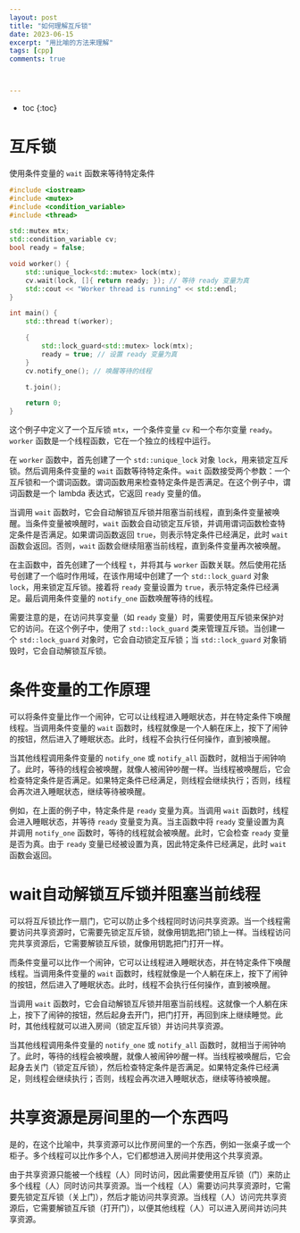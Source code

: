 ```yaml
---
layout: post
title: "如何理解互斥锁"
date: 2023-06-15
excerpt: "用比喻的方法来理解"
tags: [cpp]
comments: true



---
```


* toc
{:toc}


# 互斥锁

使用条件变量的 `wait` 函数来等待特定条件

```c++
#include <iostream>
#include <mutex>
#include <condition_variable>
#include <thread>

std::mutex mtx;
std::condition_variable cv;
bool ready = false;

void worker() {
    std::unique_lock<std::mutex> lock(mtx);
    cv.wait(lock, []{ return ready; }); // 等待 ready 变量为真
    std::cout << "Worker thread is running" << std::endl;
}

int main() {
    std::thread t(worker);

    {
        std::lock_guard<std::mutex> lock(mtx);
        ready = true; // 设置 ready 变量为真
    }
    cv.notify_one(); // 唤醒等待的线程

    t.join();

    return 0;
}

```

这个例子中定义了一个互斥锁 `mtx`，一个条件变量 `cv` 和一个布尔变量 `ready`。`worker` 函数是一个线程函数，它在一个独立的线程中运行。

在 `worker` 函数中，首先创建了一个 `std::unique_lock` 对象 `lock`，用来锁定互斥锁。然后调用条件变量的 `wait` 函数等待特定条件。`wait` 函数接受两个参数：一个互斥锁和一个谓词函数。谓词函数用来检查特定条件是否满足。在这个例子中，谓词函数是一个 lambda 表达式，它返回 `ready` 变量的值。

当调用 `wait` 函数时，它会自动解锁互斥锁并阻塞当前线程，直到条件变量被唤醒。当条件变量被唤醒时，`wait` 函数会自动锁定互斥锁，并调用谓词函数检查特定条件是否满足。如果谓词函数返回 `true`，则表示特定条件已经满足，此时 `wait` 函数会返回。否则，`wait` 函数会继续阻塞当前线程，直到条件变量再次被唤醒。

在主函数中，首先创建了一个线程 `t`，并将其与 `worker` 函数关联。然后使用花括号创建了一个临时作用域，在该作用域中创建了一个 `std::lock_guard` 对象 `lock`，用来锁定互斥锁。接着将 `ready` 变量设置为 `true`，表示特定条件已经满足。最后调用条件变量的 `notify_one` 函数唤醒等待的线程。

需要注意的是，在访问共享变量（如 `ready` 变量）时，需要使用互斥锁来保护对它的访问。在这个例子中，使用了 `std::lock_guard` 类来管理互斥锁。当创建一个 `std::lock_guard` 对象时，它会自动锁定互斥锁；当 `std::lock_guard` 对象销毁时，它会自动解锁互斥锁。



# 条件变量的工作原理

可以将条件变量比作一个闹钟，它可以让线程进入睡眠状态，并在特定条件下唤醒线程。当调用条件变量的 `wait` 函数时，线程就像是一个人躺在床上，按下了闹钟的按钮，然后进入了睡眠状态。此时，线程不会执行任何操作，直到被唤醒。

当其他线程调用条件变量的 `notify_one` 或 `notify_all` 函数时，就相当于闹钟响了。此时，等待的线程会被唤醒，就像人被闹钟吵醒一样。当线程被唤醒后，它会检查特定条件是否满足。如果特定条件已经满足，则线程会继续执行；否则，线程会再次进入睡眠状态，继续等待被唤醒。

例如，在上面的例子中，特定条件是 `ready` 变量为真。当调用 `wait` 函数时，线程会进入睡眠状态，并等待 `ready` 变量变为真。当主函数中将 `ready` 变量设置为真并调用 `notify_one` 函数时，等待的线程就会被唤醒。此时，它会检查 `ready` 变量是否为真。由于 `ready` 变量已经被设置为真，因此特定条件已经满足，此时 `wait` 函数会返回。



# wait自动解锁互斥锁并阻塞当前线程

可以将互斥锁比作一扇门，它可以防止多个线程同时访问共享资源。当一个线程需要访问共享资源时，它需要先锁定互斥锁，就像用钥匙把门锁上一样。当线程访问完共享资源后，它需要解锁互斥锁，就像用钥匙把门打开一样。

而条件变量可以比作一个闹钟，它可以让线程进入睡眠状态，并在特定条件下唤醒线程。当调用条件变量的 `wait` 函数时，线程就像是一个人躺在床上，按下了闹钟的按钮，然后进入了睡眠状态。此时，线程不会执行任何操作，直到被唤醒。

当调用 `wait` 函数时，它会自动解锁互斥锁并阻塞当前线程。这就像一个人躺在床上，按下了闹钟的按钮，然后起身去开门，把门打开，再回到床上继续睡觉。此时，其他线程就可以进入房间（锁定互斥锁）并访问共享资源。

当其他线程调用条件变量的 `notify_one` 或 `notify_all` 函数时，就相当于闹钟响了。此时，等待的线程会被唤醒，就像人被闹钟吵醒一样。当线程被唤醒后，它会起身去关门（锁定互斥锁），然后检查特定条件是否满足。如果特定条件已经满足，则线程会继续执行；否则，线程会再次进入睡眠状态，继续等待被唤醒。

# 共享资源是房间里的一个东西吗

是的，在这个比喻中，共享资源可以比作房间里的一个东西，例如一张桌子或一个柜子。多个线程可以比作多个人，它们都想进入房间并使用这个共享资源。

由于共享资源只能被一个线程（人）同时访问，因此需要使用互斥锁（门）来防止多个线程（人）同时访问共享资源。当一个线程（人）需要访问共享资源时，它需要先锁定互斥锁（关上门），然后才能访问共享资源。当线程（人）访问完共享资源后，它需要解锁互斥锁（打开门），以便其他线程（人）可以进入房间并访问共享资源。
